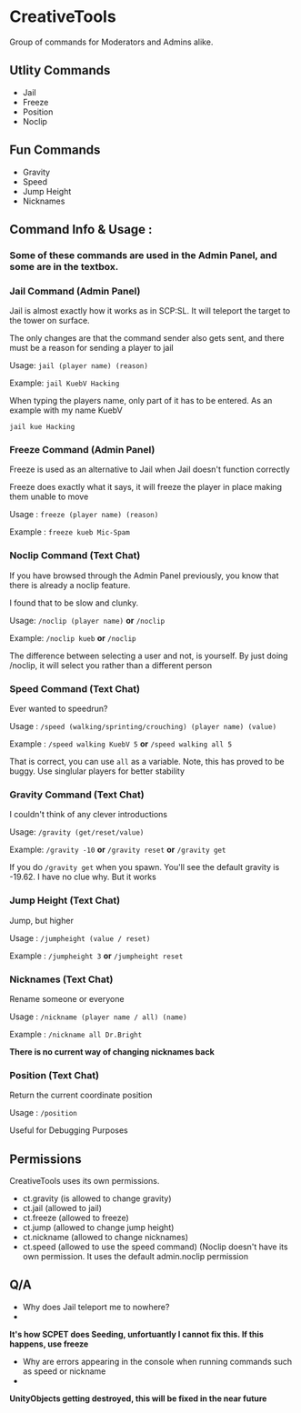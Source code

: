 # CreativeTools
Group of commands for Moderators and Admins alike.

## Utlity Commands
- Jail 
- Freeze
- Position
- Noclip

## Fun Commands
- Gravity
- Speed
- Jump Height
- Nicknames

## Command Info & Usage :
### Some of these commands are used in the Admin Panel, and some are in the textbox. 

### Jail Command (Admin Panel)

Jail is almost exactly how it works as in SCP:SL. It will teleport the target to the tower on surface.

The only changes are that the command sender also gets sent, and there must be a reason for sending a player to jail

Usage:
```jail (player name) (reason)```

Example:
```jail KuebV Hacking```

When typing the players name, only part of it has to be entered. As an example with my name KuebV

```jail kue Hacking```

### Freeze Command (Admin Panel)

Freeze is used as an alternative to Jail when Jail doesn't function correctly

Freeze does exactly what it says, it will freeze the player in place making them unable to move

Usage :
```freeze (player name) (reason)```

Example :
```freeze kueb Mic-Spam```

### Noclip Command (Text Chat)
If you have browsed through the Admin Panel previously, you know that there is already a noclip feature.

I found that to be slow and clunky.

Usage:
```/noclip (player name)``` **or** ```/noclip```

Example:
```/noclip kueb``` **or** ```/noclip```

The difference between selecting a user and not, is yourself. By just doing /noclip, it will select you rather than a different person


### Speed Command (Text Chat)
Ever wanted to speedrun?

Usage :
```/speed (walking/sprinting/crouching) (player name) (value)```

Example :
```/speed walking KuebV 5``` **or** ```/speed walking all 5```

That is correct, you can use `all` as a variable. Note, this has proved to be buggy. Use singlular players for better stability

### Gravity Command (Text Chat)
I couldn't think of any clever introductions

Usage:
```/gravity (get/reset/value)```

Example:
```/gravity -10``` **or** ```/gravity reset``` **or** ```/gravity get```

If you do `/gravity get` when you spawn. You'll see the default gravity is -19.62. I have no clue why. But it works


### Jump Height (Text Chat)
Jump, but higher

Usage :
```/jumpheight (value / reset)```

Example :
```/jumpheight 3``` **or** ```/jumpheight reset```

### Nicknames (Text Chat)
Rename someone or everyone

Usage :
```/nickname (player name / all) (name)```

Example :
```/nickname all Dr.Bright``` 

**There is no current way of changing nicknames back**

### Position (Text Chat)
Return the current coordinate position

Usage :
```/position```

Useful for Debugging Purposes

## Permissions

CreativeTools uses its own permissions.
- ct.gravity (is allowed to change gravity)
- ct.jail (allowed to jail)
- ct.freeze (allowed to freeze)
- ct.jump (allowed to change jump height)
- ct.nickname (allowed to change nicknames)
- ct.speed (allowed to use the speed command)
(Noclip doesn't have its own permission. It uses the default admin.noclip permission

## Q/A
- Why does Jail teleport me to nowhere?
- 
**It's how SCPET does Seeding, unfortuantly I cannot fix this. If this happens, use freeze**

- Why are errors appearing in the console when running commands such as speed or nickname
- 
**UnityObjects getting destroyed, this will be fixed in the near future**

